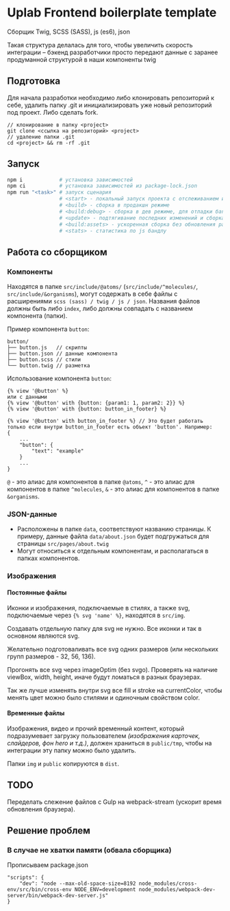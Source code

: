 # Uplab Frontend boilerplate template
Сборщик Twig, SCSS (SASS), js (es6), json

Такая структура делалась для того, чтобы увеличить скорость интеграции – бэкенд разработчики просто передают данные с заранее продуманной структурой в наши компоненты twig

## Подготовка
Для начала разработки необходимо либо клонировать репозиторий к себе, удалить папку .git и инициализировать уже новый репозиторий под проект. Либо сделать fork.
```
// клонирование в папку <project>
git clone <ссылка на репозиторий> <project>
// удаление папки .git
cd <project> && rm -rf .git
```

## Запуск
```bash
npm i            # установка зависимостей
npm ci           # установка зависимостей из package-lock.json
npm run "<task>" # запуск сценария
                 # <start> - локальный запуск проекта с отслеживанием изменений в файлах
                 # <build> - сборка в продакшн режиме
                 # <build:debug> - сборка в дев режиме, для отладки багов на интеграции
                 # <update> - подтягивание последних изменений и сборка в продакшн режиме
                 # <build:assets> - ускоренная сборка без обновления разметки
                 # <stats> - статистика по js бандлу
```

## Работа со сборщиком
### Компоненты
Находятся в папке `src/include/@atoms/` (`src/include/^molecules/`, `src/include/&organisms`), могут содержать в себе файлы с расширениями `scss (sass) / twig / js / json`. Названия файлов должны быть либо `index`, либо должны совпадать с названием компонента (папки).

Пример компонента `button`:
```
button/
├── button.js   // скрипты
├── button.json // данные компонента
├── button.scss // стили
└── button.twig // разметка
```

Использование компонента ```button```:
```twig
{% view '@button' %}
или с данными
{% view '@button' with {button: {param1: 1, param2: 2}} %}
{% view '@button' with {button: button_in_footer} %}

{% view '@button' with button_in_footer %} // Это будет работать только если внутри button_in_footer есть объект 'button'. Например:
{
    ...
    "button": {
        "text": "example"
    }
    ...
}

```

```@``` - это алиас для компонентов в папке ```@atoms```,
```^``` - это алиас для компонентов в папке ```^molecules```,
```&``` - это алиас для компонентов в папке ```&organisms```.


### JSON-данные
* Расположены в папке `data`, соответствуют названию страницы. К примеру, данные файла `data/about.json` будет подгружаться для страницы `src/pages/about.twig`
* Могут относиться к отдельным компонентам, и располагаться в папках компонентов.

### Изображения
#### Постоянные файлы
Иконки и изображения, подключаемые в стилях,
а также svg, подключаемые через `{% svg 'name' %}`, находятся в `src/img`.

Создавать отдельную папку для svg не нужно. Все иконки и так в основном являются svg.

Желательно подготоваливать все svg одних размеров (или нескольких групп размеров - 32, 56, 136).

Прогонять все svg через imageOptim (без svgo). Проверять на наличие viewBox, width, height, иначе будут ломаться в разных браузерах.

Так же лучше изменять внутри svg все fill и stroke на currentColor, чтобы менять цвет можно было стилями и одиночным свойством color.
#### Временные файлы
Изображения, видео и прочий временный контент, который подразумевает загрузку пользователем *(изображения карточек, слайдеров, фон hero и т.д.)*, должен храниться в `public/tmp`, чтобы на интеграции эту папку можно было удалить.

Папки `img` и `public` копируются в `dist`.

## TODO
Переделать слежение файлов с Gulp на webpack-stream (ускорит время обновления браузера).

## Решение проблем
### В случае не хватки памяти (обвала сборщика)
Прописываем package.json
```
"scripts": {
    "dev": "node --max-old-space-size=8192 node_modules/cross-env/src/bin/cross-env NODE_ENV=development node_modules/webpack-dev-server/bin/webpack-dev-server.js"
}
```
